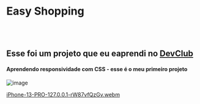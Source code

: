<h1>Easy Shopping</h1>
<br>
<br>
<h2>Esse foi um projeto que eu eaprendi no <a href="https://rodolfomori.com.br/devclub">DevClub</a></h2>

<h4>Aprendendo responsividade com CSS - esse é o meu primeiro projeto</h4>

![image](https://github.com/lidialima/PROJETO_02/assets/14956590/99303bb3-ef19-4a4a-a066-6c2988a2b9b6)<br>

[iPhone-13-PRO-127.0.0.1-rW87vfQzGv.webm](https://github.com/lidialima/PROJETO_02/assets/14956590/df6c32a8-340c-48a7-bfbe-af4e1b34818f)
